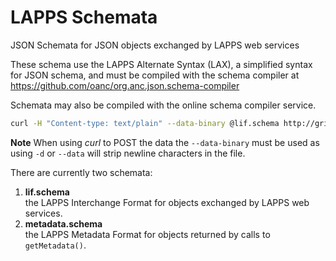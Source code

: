 LAPPS Schemata
========

JSON Schemata for JSON objects exchanged by LAPPS web services

These schema use the LAPPS Alternate Syntax (LAX), a simplified syntax for JSON schema, and must be compiled with the schema compiler at https://github.com/oanc/org.anc.json.schema-compiler

Schemata may also be compiled with the online schema compiler service.

```bash
curl -H "Content-type: text/plain" --data-binary @lif.schema http://grid.anc.org:9080/json-compiler
```

**Note** When using *curl* to POST the data the `--data-binary` must be used as using `-d` or `--data` will strip newline characters in the file.

There are currently two schemata:

1. **lif.schema** <br/>
the LAPPS Interchange Format for objects exchanged by LAPPS web services.
2. **metadata.schema** <br/>
the LAPPS Metadata Format for objects returned by calls to `getMetadata()`.

